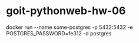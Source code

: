 # goit-pythonweb-hw-06
docker run --name some-postgres -p 5432:5432 -e POSTGRES_PASSWORD=fe312 -d postgres

